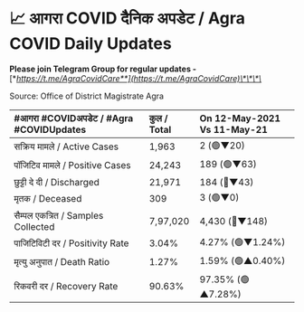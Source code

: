 # 📈 आगरा COVID दैनिक अपडेट / Agra COVID Daily Updates

**Please join Telegram Group for regular updates -** [**https://t.me/AgraCovidCare**](https://t.me/AgraCovidCare)\*\*\*\*

Source: Office of District Magistrate Agra

| \#**आगरा \#COVIDअपडेट / \#Agra \#COVIDUpdates** | कुल / **Total** | **On 12-May-2021 Vs 11-May-21** |
| :--- | :--- | :--- |
| सक्रिय मामले / Active Cases | 1,963 | 2 \(🟢▼20\) |
| पॉजिटिव मामले / Positive Cases | 24,243 | 189 \(🟢▼63\) |
| छुट्टी दे दी / Discharged | 21,971 | 184 \(🔴▼43\) |
| मृतक / Deceased | 309 | 3 \(🟢▼0\) |
| सैम्पल एकत्रित / Samples Collected | 7,97,020 | 4,430 \(🔴▼148\) |
| पाजिटिविटी दर / Positivity Rate | 3.04% | 4.27% \(🟢▼1.24%\) |
| मृत्यु अनुपात / Death Ratio | 1.27% | 1.59% \(🟢▲0.40%\) |
| रिकवरी दर / Recovery Rate | 90.63% | 97.35% \(🟢▲7.28%\) |

